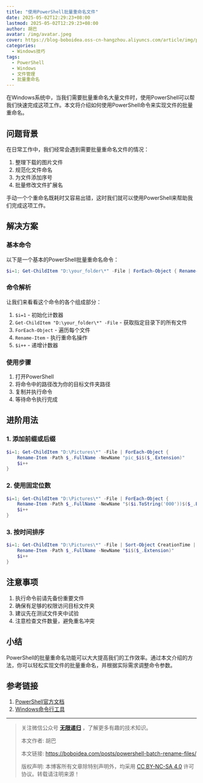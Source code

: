 ```yaml
---
title: "使用PowerShell批量重命名文件"
date: 2025-05-02T12:29:23+08:00
lastmod: 2025-05-02T12:29:23+08:00
author: 胡巴
avatar: /img/avatar.jpeg
cover: https://blog-boboidea.oss-cn-hangzhou.aliyuncs.com/article/img/posts/auto1/哔哩哔哩上搜集的美图色图_1-1000/43.jpg
categories:
  - Windows技巧
tags:
  - PowerShell
  - Windows
  - 文件管理
  - 批量重命名
---
```


在Windows系统中，当我们需要批量重命名大量文件时，使用PowerShell可以帮我们快速完成这项工作。本文将介绍如何使用PowerShell命令来实现文件的批量重命名。

<!--more-->

## 问题背景

在日常工作中，我们经常会遇到需要批量重命名文件的情况：

1. 整理下载的图片文件
2. 规范化文件命名
3. 为文件添加序号
4. 批量修改文件扩展名

手动一个个重命名既耗时又容易出错，这时我们就可以使用PowerShell来帮助我们完成这项工作。

## 解决方案

### 基本命令

以下是一个基本的PowerShell批量重命名命令：

```powershell
$i=1; Get-ChildItem "D:\your_folder\*" -File | ForEach-Object { Rename-Item -Path $_.FullName -NewName "$i$($_.Extension)"; $i++ }
```

### 命令解析

让我们来看看这个命令的各个组成部分：

1. `$i=1` - 初始化计数器
2. `Get-ChildItem "D:\your_folder\*" -File` - 获取指定目录下的所有文件
3. `ForEach-Object` - 遍历每个文件
4. `Rename-Item` - 执行重命名操作
5. `$i++` - 递增计数器

### 使用步骤

1. 打开PowerShell
2. 将命令中的路径改为你的目标文件夹路径
3. 复制并执行命令
4. 等待命令执行完成

## 进阶用法

### 1. 添加前缀或后缀

```powershell
$i=1; Get-ChildItem "D:\Pictures\*" -File | ForEach-Object { 
    Rename-Item -Path $_.FullName -NewName "pic_$i$($_.Extension)"
    $i++ 
}
```

### 2. 使用固定位数

```powershell
$i=1; Get-ChildItem "D:\Pictures\*" -File | ForEach-Object { 
    Rename-Item -Path $_.FullName -NewName "$($i.ToString('000'))$($_.Extension)"
    $i++ 
}
```

### 3. 按时间排序

```powershell
$i=1; Get-ChildItem "D:\Pictures\*" -File | Sort-Object CreationTime | ForEach-Object { 
    Rename-Item -Path $_.FullName -NewName "$i$($_.Extension)"
    $i++ 
}
```

## 注意事项

1. 执行命令前请先备份重要文件
2. 确保有足够的权限访问目标文件夹
3. 建议先在测试文件夹中试验
4. 注意检查文件数量，避免重名冲突

## 小结

PowerShell的批量重命名功能可以大大提高我们的工作效率。通过本文介绍的方法，你可以轻松实现文件的批量重命名，并根据实际需求调整命令参数。

## 参考链接

1. [PowerShell官方文档](https://docs.microsoft.com/en-us/powershell/)
2. [Windows命令行工具](https://docs.microsoft.com/en-us/windows-server/administration/windows-commands/windows-commands)

---

> 关注微信公众号 **[无限递归](https://blog-boboidea.oss-cn-hangzhou.aliyuncs.com/article/img/wechat/qrcode_for_gh_e7dd6b8a5b38_430.jpg)** ，了解更多有趣的技术知识。
> 
> 本文作者: 胡巴
> 
> 本文链接: https://boboidea.com/posts/powershell-batch-rename-files/
> 
> 版权声明: 本博客所有文章除特别声明外，均采用 [CC BY-NC-SA 4.0](https://creativecommons.org/licenses/by-nc-sa/4.0/) 许可协议。转载请注明来源！ 